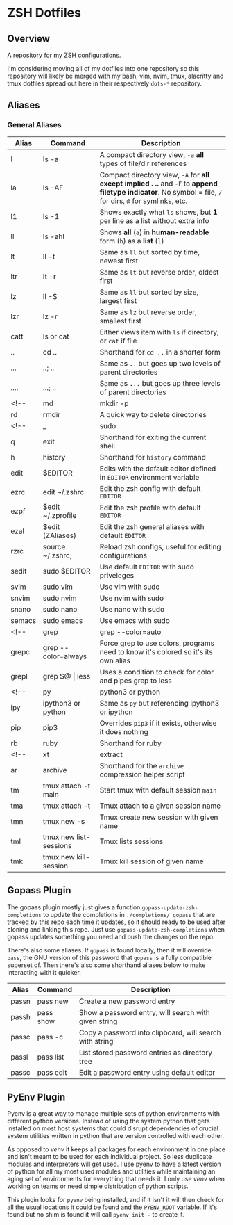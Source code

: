 # ZSH Dotfiles

## Overview

A repository for my ZSH configurations.

I'm considering moving all of my dotfiles into one repository so this repository will likely be merged with my bash, vim, nvim, tmux, alacritty and tmux dotfiles spread out here in their respectively `dots-*` repository.

## Aliases

### General Aliases

| Alias | Command | Description |
--- | --- | --- |
| l | ls -a | A compact directory view, `-a` **all** types of file/dir references |
| la | ls -AF | Compact directory view, `-A` for **all except implied . ..** and `-F` to **append filetype indicator**. No symbol = file, `/` for dirs, `@` for symlinks, etc. |
| l1 | ls -1 | Shows exactly what `ls` shows, but **1** per line as a list without extra info |
| ll | ls -ahl | Shows **all** (`a`) in **human-readable** form (`h`) as a **list** (`l`) |
| lt | ll -t | Same as `ll` but sorted by time, newest first |
| ltr | lt -r | Same as `lt` but reverse order, oldest first |
| lz | ll -S | Same as `ll` but sorted by si`z`e, largest first |
| lzr | lz -r | Same as `lz` but reverse order, smallest first |
| catt | ls or cat | Either views item with `ls` if directory, or `cat` if file |
| .. | cd .. | Shorthand for `cd ..` in a shorter form |
| ... | ..; .. | Same as `..` but goes up two levels of parent directories |
| .... | ...; .. | Same as `...` but goes up three levels of parent directories |
<!-- | md | mkdir -p | A quick way to type out a tree of directories to add in one cmd |
| rd | rmdir | A quick way to delete directories | -->
<!-- | _ | sudo | A **really** short way to type `sudo` |
| q | exit | Shorthand for exiting the current shell |
| h | history | Shorthand for `history` command | -->
| edit | $EDITOR | Edits with the default editor defined in `EDITOR` environment variable|
| ezrc | edit ~/.zshrc | Edit the zsh config with default `EDITOR` |
| ezpf | $edit ~/.zprofile | Edit the zsh profile with default `EDITOR` |
| ezal | $edit (ZAliases) | Edit the zsh general aliases with default `EDITOR` |
| rzrc | source ~/.zshrc; | Reload zsh configs, useful for editing configurations |
| sedit | sudo $EDITOR | Use default `EDITOR` with sudo priveleges |
| svim | sudo vim | Use vim with sudo |
| snvim | sudo nvim | Use nvim with sudo |
| snano | sudo nano | Use nano with sudo |
| semacs | sudo emacs | Use emacs with sudo |
<!-- | grep | grep --color=auto | Default to automatic grep coloring, gets checked against host ability for color |
| grepc | grep --color=always | Force grep to use colors, programs need to know it's colored  so it's its own alias |
| grepl | grep $@ \| less | Uses a condition to check for color and pipes grep to less | -->
<!-- | py | python3 or python | Shorthand for python3 if it exists otherwise python |
| ipy | ipython3 or python | Same as `py` but referencing ipython3 or ipython |
| pip | pip3 | Overrides `pip3` if it exists, otherwise it does nothing |
| rb | ruby | Shorthand for ruby | -->
<!-- | xt | extract | Shorthand for the `extract` decompression helper script |
| ar | archive | Shorthand for the `archive` compression helper script | -->
| tm | tmux attach -t main | Start tmux with default session `main` |
| tma | tmux attach -t | Tmux attach to a given session name |
| tmn | tmux new -s | Tmux create new session with given name |
| tml | tmux new list-sessions | Tmux lists sessions |
| tmk | tmux new kill-session | Tmux kill session of given name |

## Gopass Plugin

The gopass plugin mostly just gives a function `gopass-update-zsh-completions` to update the completions in `./completions/_gopass` that are tracked by this repo each time it updates, so it should ready to be used after cloning and linking this repo. Just use `gopass-update-zsh-completions` when gopass updates something you need and push the changes on the repo.

There's also some aliases. If `gopass` is found locally, then it will override `pass`, the GNU version of this password that `gopass` is a fully compatible superset of. Then there's also some shorthand aliases below to make interacting with it quicker.

| Alias | Command   | Description                                              |
| ----- | --------- | -------------------------------------------------------- |
| passn | pass new  | Create a new password entry                              |
| passh | pass show | Show a password entry, will search with given string     |
| passc | pass -c   | Copy a password into clipboard, will search with string  |
| passl | pass list | List stored password entries as directory tree           |
| passc | pass edit | Edit a password entry using default editor               |


## PyEnv Plugin

Pyenv is a great way to manage multiple sets of python environments with different python versions. Instead of using the system python that gets installed on most host systems that could disrupt dependencies of crucial system utilities written in python that are version controlled with each other.

As opposed to *venv* it keeps all packages for each environment in one place and isn't meant to be used for each individual project. So less duplicate modules and interpreters will get used. I use pyenv to have a latest version of python for all my most used modules and utilities while maintaining an aging set of environments for everything that needs it. I only use *venv* when working on teams or need simple distribution of python scripts.

This plugin looks for `pyenv` being installed, and if it isn't it will then check for all the usual locations it could be found and the `PYENV_ROOT` variable. If it's found but no shim is found it will call `pyenv init -` to create it.
